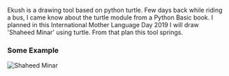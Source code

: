 Ekush is a drawing tool based on python turtle. Few days back while riding a bus, I came know about the turtle module from a Python Basic book. I planned in this International Mother Language Day 2019 I will draw 'Shaheed Minar' using turtle. From that plan this tool springs.

### Some Example ###
![Shaheed Minar](https://i.imgur.com/EbbO6Df.png)
